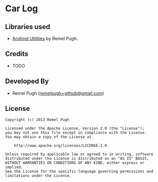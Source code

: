 Car Log
=======

Libraries used
--------------
* [Android Utilities][1] by Remel Pugh.

Credits
-------

* TODO

Developed By
------------

* Remel Pugh (remelpugh+github@gmail.com)

License
-------
    Copyright (c) 2013 Remel Pugh

    Licensed under the Apache License, Version 2.0 (the "License");
    you may not use this file except in compliance with the License.
    You may obtain a copy of the License at

        http://www.apache.org/licenses/LICENSE-2.0

    Unless required by applicable law or agreed to in writing, software
    distributed under the License is distributed on an "AS IS" BASIS,
    WITHOUT WARRANTIES OR CONDITIONS OF ANY KIND, either express or implied.
    See the License for the specific language governing permissions and
    limitations under the License.

[1]: https://github.com/remelpugh/android-utilities